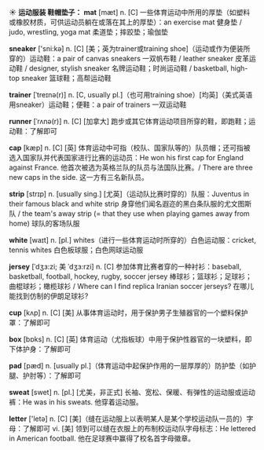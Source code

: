☀ <span class="category">**运动服装 鞋帽垫子：**</span>
<span class="vocabulary">**mat**</span> [mæt] 
<span class="definition">n. [C] 一些体育运动中所用的厚垫（如塑料或橡胶材质，可供运动员躺在或落在其上的厚垫）：</span>an exercise mat 健身垫 / judo, wrestling, yoga mat 柔道垫；摔跤垫；瑜伽垫

<span class="vocabulary">**sneaker**</span> ['sni:kə] 
<span class="definition">n. [C] [美；英为trainer或training shoe]（运动或作为便装所穿的）运动鞋：</span>a pair of canvas sneakers 一双帆布鞋 / leather sneaker 皮革运动鞋 / designer, stylish sneaker 名牌运动鞋；时尚运动鞋 / basketball, high-top sneaker 篮球鞋；高帮运动鞋
                      
<span class="vocabulary">**trainer**</span> [ˈtreɪnə(r)]
<span class="definition">n. [C, usually pl.]（也可用training shoe）[均英]（美式英语用sneaker）运动鞋；便鞋：</span>a pair of trainers 一双运动鞋

<span class="vocabulary">**runner**</span> [ˈrʌnə(r)]
<span class="definition">n. [C] [加拿大] 跑步或其它体育运动项目所穿的鞋，即跑鞋；运动鞋：</span>了解即可

 <span class="vocabulary">**cap**</span> [kæp] 
<span class="definition">n. [C] [英] 体育运动中可指（校队、国家队等的）队员帽；还可指被选入国家队并代表国家进行比赛的运动员：</span>He won his first cap for England against France. 他首次被选为英格兰队的队员与法国队比赛。/ There are three new caps in the side. 这一方有三名新队员。
    
<span class="vocabulary">**strip**</span> [strɪp]
<span class="definition">n. [usually sing.] [尤英]（运动队比赛时穿的）队服：</span>Juventus in their famous black and white strip 身穿他们闻名遐迩的黑白条队服的尤文图斯队 / the team's away strip (= that they use when playing games away from home) 球队的客场队服

<span class="vocabulary">**white**</span> [waɪt] 
<span class="definition">n. [pl.] whites（进行一些体育运动时所穿的）白色运动服：</span>cricket, tennis whites 白色板球服；白色网球运动服
           
<span class="vocabulary">**jersey**</span> [ˈdʒɜ:zi; 美 ˈdʒɜ:rzi]
<span class="definition">n. [C] 参加体育比赛者穿的一种衬衫：</span>baseball, basketball, football, hockey, rugby, soccer jersey 棒球衫；篮球衫；足球衫；曲棍球衫；橄榄球衫 / Where can I find replica Iranian soccer jerseys? 在哪儿能找到仿制的伊朗足球衫?

<span class="vocabulary">**cup**</span> [kʌp] 
<span class="definition">n. [C] [美] 从事体育运动时，用于保护男子生殖器官的一个塑料保护罩：</span>了解即可

<span class="vocabulary">**box**</span> [bɒks] 
<span class="definition">n. [C] [英] 体育运动（尤指板球）中用于保护性器官的一块塑料，即下体护身：</span>了解即可
           
<span class="vocabulary">**pad**</span> [pæd]
<span class="definition">n. [usually pl.]（体育运动中起保护作用的一层厚厚的）防护垫（如护腿、护肘等）：</span>了解即可
 
<span class="vocabulary">**sweat**</span> [swet] 
<span class="definition">n. [pl.] [尤美，非正式] 长袖、宽松、保暖、有弹性的运动服或运动裤：</span>He was in his sweats. 他穿着运动服。

<span class="vocabulary">**letter**</span> ['letə] 
<span class="definition">n. [C] [美]（缝在运动服上以表明某人是某个学校运动队一员的）字母：</span>了解即可 <span class="definition">vi. [美] 领到可以缝在衣服上的布制校运动队字母标志：</span>He lettered in American football. 他在足球赛中赢得了校名首字母徽章。

